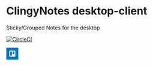# ClingyNotes desktop-client
Sticky/Grouped Notes for the desktop

[![CircleCI](https://circleci.com/gh/ClingyNotes/desktop-client/tree/master.svg?style=svg)](https://circleci.com/gh/ClingyNotes/desktop-client/tree/master)

<a href="https://trello.com/b/P5ffwpl9/clingynotes-desktop-client">
    <img src="./__meta/trello.png" alt="Trello" style="width:32px;height: 32px;" />
</a>
